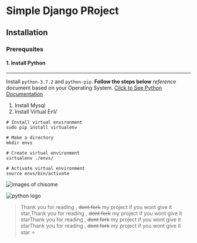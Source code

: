 # Simple Django PRoject

## Installation

### Prerequsites

#### 1. Install  Python <br>

---

Install `python-3.7.2` and `python-pip`. **Follow the steps below** *reference* document based on your Operating System. 
[Click to See Python Documentation](https://docs.python-guide.org/starting/installation/)



1. Install Mysql
1. Install Virtual EnV <br>

```
# Install virtual environment
sudo pip install virtualenv

# Make a directory
mkdir envs

# Create virtual environment
virtualenv ./envs/

# Activate virtual environment
source envs/bin/activate

```
![images of chisome](pic/image.png)

![python logo](![image](https://th.bing.com/th/id/OIP.lZHtgsqo0gww25bLcpjTqQHaHZ?rs=1&pid=ImgDetMain)
)

> Thank you for reading , ~~dont fork~~ my project if you wont give it star,Thank you for reading , ~~dont fork~~ my project if you wont give it starThank you for reading , ~~dont fork~~ my project if you wont give it starThank you for reading , ~~dont fork~~ my project if you wont give it star ⭐
